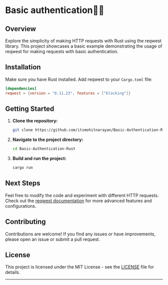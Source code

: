# Basic authentication🦀🌐

## Overview
Explore the simplicity of making HTTP requests with Rust using the reqwest library. This project showcases a basic example demonstrating the usage of reqwest for making requests with basic authentication.

## Installation
Make sure you have Rust installed. Add reqwest to your `Cargo.toml` file:

```toml
[dependencies]
reqwest = {version = "0.11.23", features = ["blocking"]}
```


## Getting Started
1. **Clone the repository:**
   ```bash
   git clone https://github.com/itsmohitnarayan/Basic-Authentication-Rust.git
   ```
2. **Navigate to the project directory:**
   ```bash
   cd Basic-Authentication-Rust
   ```
3. **Build and run the project:**
   ```bash
   cargo run
   ```

## Next Steps
Feel free to modify the code and experiment with different HTTP requests. Check out the [reqwest documentation](https://docs.rs/reqwest) for more advanced features and configurations.

## Contributing
Contributions are welcome! If you find any issues or have improvements, please open an issue or submit a pull request.

## License
This project is licensed under the MIT License - see the [LICENSE](LICENSE) file for details.

-------------------------------------------------------